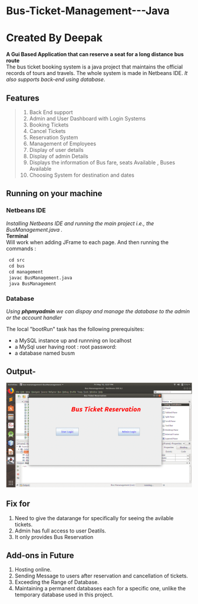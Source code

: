 # Bus-Ticket-Management---Java
# Created By Deepak
**A Gui Based Application that can reserve a seat for a long distance bus route**<br>
 The bus ticket booking system is a java project that maintains the official records of tours and travels. The whole system is made in Netbeans IDE. 
 *It also supports back-end using database*.
 ## Features
 > 1. Back End support
 > 2. Admin and User Dashboard with Login Systems
 > 3. Booking Tickets
 > 4. Cancel Tickets
 > 5. Reservation System
 > 6. Management of Employees
 > 7. Display of user details
 > 8. Display of admin Details
 > 9. Displays the information of Bus fare, seats Available , Buses Available
 > 10. Choosing System for destination and dates
 
 
 ## Running on your machine
 ### Netbeans IDE
 *Installing Netbeans IDE and running the main project i.e., the BusManagement.java .*<br>
  **Terminal**<br>
  Will work when adding JFrame to each page. And then running the commands :
  
  ```
   cd src
   cd bus
   cd management
   javac BusManagement.java
   java BusManagement
  
  ```
  ### Database
  *Using **phpmyadmin** we can dispay and manage the database to the admin or the account handler*<br>
  
  The local "bootRun" task has the following prerequisites:
   - a MySQL  instance up and runnning on localhost
   - a MySql user having root : root password: 
   - a database named busm
  

## Output-
<p align="center"> <img src="output.gif"/> </p>



## Fix for 
1. Need to give the datarange for specifically for seeing the avilable tickets.<br>
2. Admin has full access to user Deatils.<br>
3. It only provides Bus Reservation


## Add-ons in Future
1. Hosting online. <br>
2. Sending Message to users after reservation and cancellation of tickets. <br>
3. Exceeding the Range of Database.
4. Maintaining a permanent databases each for a specific one, unlike the temporary database used in this project.







